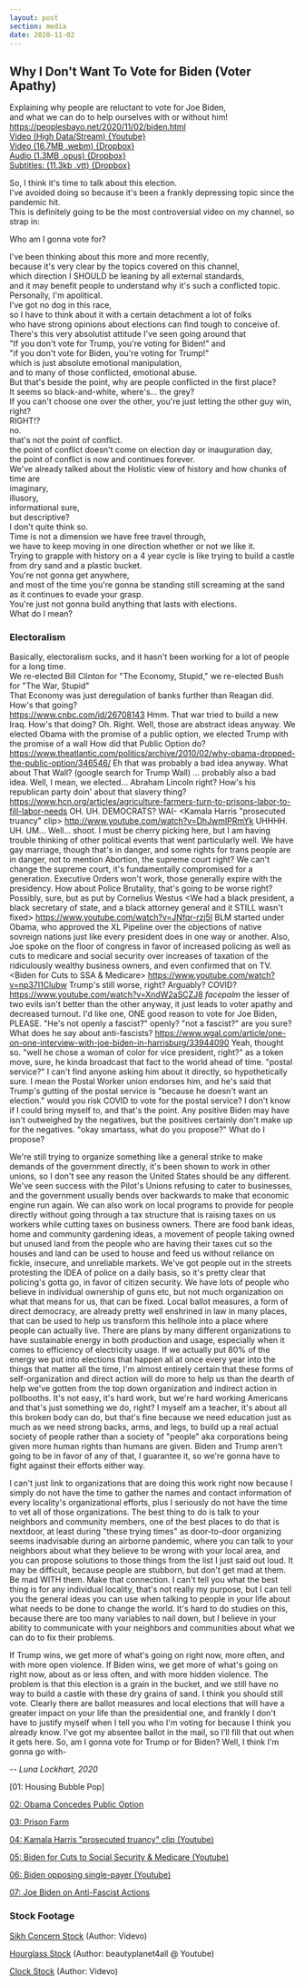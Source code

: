 ```yaml
---
layout: post
section: media
date: 2020-11-02
---
```


##	Why I Don't Want To Vote for Biden (Voter Apathy)  
Explaining why people are reluctant to vote for Joe Biden,  
and what we can do to help ourselves with or without him!  
https://peoplesbayo.net/2020/11/02/biden.html  
[Video (High Data/Stream) {Youtube}](https://www.youtube.com/watch?v=dWKYe_bdTL4)  
[Video (16.7MB .webm) {Dropbox}](https://www.dropbox.com/s/apkfesmwhpebynp/2020-11-02-biden.webm?dl=1)  
[Audio (1.3MB .opus) {Dropbox}](https://www.dropbox.com/s/2lzbi38bi49a8b4/2020-11-02-biden.opus?dl=1)  
[Subtitles: (11.3kb .vtt) {Dropbox}](https://www.dropbox.com/s/m43plqzuky9974g/2020-11-02-biden.vtt?dl=1)

So, I think it's time to talk about this election.  
I've avoided doing so because it's been a frankly depressing topic since the pandemic hit.  
This is definitely going to be the most controversial video on my channel, so strap in:

Who am I gonna vote for?

I've been thinking about this more and more recently,  
because it's very clear by the topics covered on this channel,  
which direction I SHOULD be leaning by all external standards,  
and it may benefit people to understand why it's such a conflicted topic.  
Personally, I'm apolitical.  
I've got no dog in this race,  
so I have to think about it with a certain detachment a lot of folks  
who have strong opinions about elections can find tough to conceive of.  
There's this very absolutist attitude I've seen going around that  
"If you don't vote for Trump, you're voting for Biden!" and  
"if you don't vote for Biden, you're voting for Trump!"  
which is just absolute emotional manipulation,  
and to many of those conflicted, emotional abuse.  
But that's beside the point, why are people conflicted in the first place?  
It seems so black-and-white, where's... the grey?  
If you can't choose one over the other, you're just letting the other guy win, right?  
RIGHT!?  
no.  
that's not the point of conflict.  
the point of conflict doesn't come on election day or inauguration day,  
the point of conflict is now and continues forever.  
We've already talked about the Holistic view of history and how chunks of time are  
imaginary,  
illusory,  
informational sure,  
but descriptive?  
I don't quite think so.  
Time is not a dimension we have free travel through,  
we have to keep moving in one direction whether or not we like it.  
Trying to grapple with history on a 4 year cycle is like trying to build a castle from dry sand and a plastic bucket.  
You're not gonna get anywhere,  
and most of the time you're gonna be standing still screaming at the sand  
as it continues to evade your grasp.  
You're just not gonna build anything that lasts with elections.  
What do I mean?  

### Electoralism

Basically, electoralism sucks, and it hasn't been working for a lot of people for a long time.  
We re-elected Bill Clinton for "The Economy, Stupid," we re-elected Bush for "The War, Stupid"  
That Economy was just deregulation of banks further than Reagan did.  
How's that going?  
<Housing Bubble Pop> https://www.cnbc.com/id/26708143
Hmm.
That war tried to build a new Iraq.
How's that doing?
<ISIS Flag>
Oh. Right.
Well, those are abstract ideas anyway.
We elected Obama with the promise of a public option, we elected Trump with the promise of a wall
How did that Public Option do?
<Obama Concedes Public Option> https://www.theatlantic.com/politics/archive/2010/02/why-obama-dropped-the-public-option/346546/
Eh that was probably a bad idea anyway.
What about That Wall?
<still no wall> (google search for Trump Wall)
... probably also a bad idea.
Well, I mean, we elected... Abraham Lincoln right?
How's his republican party doin' about that slavery thing?
<Prison Farm> https://www.hcn.org/articles/agriculture-farmers-turn-to-prisons-labor-to-fill-labor-needs
OH.
UH.
DEMOCRATS?
WAI-
<Kamala Harris "prosecuted truancy" clip> http://www.youtube.com/watch?v=DhJwmIPRmYk
UHHHH.
UH.
UM...
Well... shoot.
I must be cherry picking here, but I am having trouble thinking of other political events that went particularly well.
We have gay marriage, though that's in danger, and some rights for trans people are in danger, not to mention Abortion, the supreme court right?
We can't change the supreme court, it's fundamentally compromised for a generation.
Executive Orders won't work, those generally expire with the presidency.
How about Police Brutality, that's going to be worse right?
Possibly, sure, but as put by Cornelius Westus
<We had a black president, a black secretary of state, and a black attorney general and it STILL wasn't fixed> https://www.youtube.com/watch?v=JNfqr-rzj5I
BLM started under Obama, who approved the XL Pipeline over the objections of native sovreign nations just like every president does in one way or another.
Also, Joe spoke on the floor of congress in favor of increased policing as well as cuts to medicare and social security over increases of taxation of the ridiculously wealthy business owners, and even confirmed that on TV.
<Biden for Cuts to SSA & Medicare> https://www.youtube.com/watch?v=np37I1Clubw
Trump's still worse, right?
Arguably?
COVID?
<Clip of Biden opposing medicare4all> https://www.youtube.com/watch?v=XndW2aSCZJ8
*facepalm*
the lesser of two evils isn't better than the other anyway, it just leads to voter apathy and decreased turnout.
I'd like one, ONE good reason to vote for Joe Biden, PLEASE.
"He's not openly a fascist?"
openly?
"not a fascist?"
are you sure?
What does he say about anti-fascists?
<clip of joe saying something disparaging about AntiFA> https://www.wgal.com/article/one-on-one-interview-with-joe-biden-in-harrisburg/33944090
Yeah, thought so.
"well he chose a woman of color for vice president, right?"
as a token move, sure, he kinda broadcast that fact to the world ahead of time.
"postal service?"
I can't find anyone asking him about it directly, so hypothetically sure.
I mean the Postal Worker union endorses him, and he's said that Trump's gutting of the postal service is "because he doesn't want an election."
would you risk COVID to vote for the postal service?
I don't know if I could bring myself to, and that's the point.
Any positive Biden may have isn't outweighed by the negatives, but the positives certainly don't make up for the negatives.
"okay smartass, what do you propose?"
What do I propose?

<Direct Action>

We're still trying to organize something like a general strike to make demands of the government directly, it's been shown to work in other unions, so I don't see any reason the United States should be any different.
We've seen success with the Pilot's Unions refusing to cater to businesses, and the government usually bends over backwards to make that economic engine run again.
We can also work on local programs to provide for people directly without going through a tax structure that is raising taxes on us workers while cutting taxes on business owners.
There are food bank ideas, home and community gardening ideas, a movement of people taking owned but unused land from the people who are having their taxes cut so the houses and land can be used to house and feed us without reliance on fickle, insecure, and unreliable markets.
We've got people out in the streets protesting the IDEA of police on a daily basis, so it's pretty clear that policing's gotta go, in favor of citizen security.
We have lots of people who believe in individual ownership of guns etc, but not much organization on what that means for us, that can be fixed.
Local ballot measures, a form of direct democracy, are already pretty well enshrined in law in many places, that can be used to help us transform this hellhole into a place where people can actually live.
There are plans by many different organizations to have sustainable energy in both production and usage, especially when it comes to efficiency of electricity usage.
If we actually put 80% of the energy we put into elections that happen all at once every year into the things that matter all the time, I'm almost entirely certain that these forms of self-organization and direct action will do more to help us than the dearth of help we've gotten from the top down organization and indirect action in pollbooths.
It's not easy, it's hard work, but we're hard working Americans and that's just something we do, right?
I myself am a teacher, it's about all this broken body can do, but that's fine because we need education just as much as we need strong backs, arms, and legs, to build up a real actual society of people rather than a society of "people" aka corporations being given more human rights than humans are given.
Biden and Trump aren't going to be in favor of any of that, I guarantee it, so we're gonna have to fight against their efforts either way.

I can't just link to organizations that are doing this work right now because I simply do not have the time to gather the names and contact information of every locality's organizational efforts, plus I seriously do not have the time to vet all of those organizations.
The best thing to do is talk to your neighbors and community members, one of the best places to do that is nextdoor, at least during "these trying times" as door-to-door organizing seems inadvisable during an airborne pandemic, where you can talk to your neighbors about what they believe to be wrong with your local area, and you can propose solutions to those things from the list I just said out loud.
It may be difficult, because people are stubborn, but don't get mad at them.
Be mad WITH them.
Make that connection.
I can't tell you what the best thing is for any individual locality, that's not really my purpose, but I can tell you the general ideas you can use when talking to people in your life about what needs to be done to change the world.
It's hard to do studies on this, because there are too many variables to nail down, but I believe in your ability to communicate with your neighbors and communities about what we can do to fix their problems.

If Trump wins, we get more of what's going on right now, more often, and with more open violence.
If Biden wins, we get more of what's going on right now, about as or less often, and with more hidden violence.
The problem is that this election is a grain in the bucket, and we still have no way to build a castle with these dry grains of sand.
I think you should still vote.
Clearly there are ballot measures and local elections that will have a greater impact on your life than the presidential one, and frankly I don't have to justify myself when I tell you who I'm voting for because I think you already know.
I've got my absentee ballot in the mail, so I'll fill that out when it gets here.
So, am I gonna vote for Trump or for Biden?
Well, I think I'm gonna go with-

*-- Luna Lockhart, 2020*



[01]: https://www.cnbc.com/id/26708143  
[01: Housing Bubble Pop]

[02]: https://www.theatlantic.com/politics/archive/2010/02/why-obama-dropped-the-public-option/346546/  
[02: Obama Concedes Public Option](https://archive.is/p8r3u)  

[03]: https://www.hcn.org/articles/agriculture-farmers-turn-to-prisons-labor-to-fill-labor-needs  
[03: Prison Farm](https://archive.is/2PWu6)

[04]: http://www.youtube.com/watch?v=DhJwmIPRmYk    
[04: Kamala Harris "prosecuted truancy" clip (Youtube)](http://www.youtube.com/watch?v=DhJwmIPRmYk  )

[05]: https://www.youtube.com/watch?v=np37I1Clubw  
[05: Biden for Cuts to Social Security & Medicare (Youtube)](https://www.youtube.com/watch?v=np37I1Clubw)  

[06]: https://www.youtube.com/watch?v=XndW2aSCZJ8  
[06: Biden opposing single-payer (Youtube)](https://www.youtube.com/watch?v=XndW2aSCZJ8)   

[07]: https://www.wgal.com/article/one-on-one-interview-with-joe-biden-in-harrisburg/33944090  
[07: Joe Biden on Anti-Fascist Actions](https://archive.is/kGTJG)

### Stock Footage

[Sikh Concern Stock](https://www.videvo.net/video/middle-aged-man-in-turban-visibly-concerned-with-copy-space/595743/) (Author: Videvo)  

[Hourglass Stock](https://www.youtube.com/watch?v=bUCx5Nzf2Kg) (Author: beautyplanet4all @ Youtube)  

[Clock Stock](https://www.videvo.net/video/clock-face-timelapse-3/1936/) (Author: Videvo)
